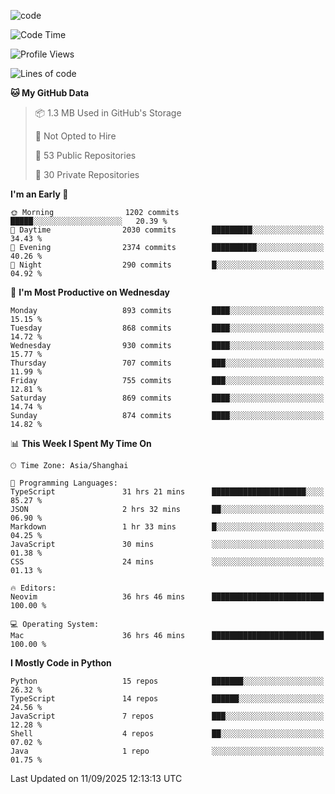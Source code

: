 
<!--
**liuyaanng/liuyaanng** is a ✨ _special_ ✨ repository because its `README.md` (this file) appears on your GitHub profile.

Here are some ideas to get you started:

- 🔭 I’m currently working on ...
- 🌱 I’m currently learning ...
- 👯 I’m looking to collaborate on ...
- 🤔 I’m looking for help with ...
- 💬 Ask me about ...
- 📫 How to reach me: ...
- 😄 Pronouns: ...
- ⚡ Fun fact: ...
-->


![code](https://cdn.jsdelivr.net/gh/liuyaanng/liuyaanng@1.0/code.gif) 

<!--START_SECTION:waka-->
![Code Time](http://img.shields.io/badge/Code%20Time-1%2C925%20hrs%2016%20mins-blue)

![Profile Views](http://img.shields.io/badge/Profile%20Views-0-blue)

![Lines of code](https://img.shields.io/badge/From%20Hello%20World%20I%27ve%20Written-26.7%20million%20lines%20of%20code-blue)

**🐱 My GitHub Data** 

> 📦 1.3 MB Used in GitHub's Storage 
 > 
> 🚫 Not Opted to Hire
 > 
> 📜 53 Public Repositories 
 > 
> 🔑 30 Private Repositories 
 > 
**I'm an Early 🐤** 

```text
🌞 Morning                1202 commits        █████░░░░░░░░░░░░░░░░░░░░   20.39 % 
🌆 Daytime                2030 commits        █████████░░░░░░░░░░░░░░░░   34.43 % 
🌃 Evening                2374 commits        ██████████░░░░░░░░░░░░░░░   40.26 % 
🌙 Night                  290 commits         █░░░░░░░░░░░░░░░░░░░░░░░░   04.92 % 
```
📅 **I'm Most Productive on Wednesday** 

```text
Monday                   893 commits         ████░░░░░░░░░░░░░░░░░░░░░   15.15 % 
Tuesday                  868 commits         ████░░░░░░░░░░░░░░░░░░░░░   14.72 % 
Wednesday                930 commits         ████░░░░░░░░░░░░░░░░░░░░░   15.77 % 
Thursday                 707 commits         ███░░░░░░░░░░░░░░░░░░░░░░   11.99 % 
Friday                   755 commits         ███░░░░░░░░░░░░░░░░░░░░░░   12.81 % 
Saturday                 869 commits         ████░░░░░░░░░░░░░░░░░░░░░   14.74 % 
Sunday                   874 commits         ████░░░░░░░░░░░░░░░░░░░░░   14.82 % 
```


📊 **This Week I Spent My Time On** 

```text
🕑︎ Time Zone: Asia/Shanghai

💬 Programming Languages: 
TypeScript               31 hrs 21 mins      █████████████████████░░░░   85.27 % 
JSON                     2 hrs 32 mins       ██░░░░░░░░░░░░░░░░░░░░░░░   06.90 % 
Markdown                 1 hr 33 mins        █░░░░░░░░░░░░░░░░░░░░░░░░   04.25 % 
JavaScript               30 mins             ░░░░░░░░░░░░░░░░░░░░░░░░░   01.38 % 
CSS                      24 mins             ░░░░░░░░░░░░░░░░░░░░░░░░░   01.13 % 

🔥 Editors: 
Neovim                   36 hrs 46 mins      █████████████████████████   100.00 % 

💻 Operating System: 
Mac                      36 hrs 46 mins      █████████████████████████   100.00 % 
```

**I Mostly Code in Python** 

```text
Python                   15 repos            ███████░░░░░░░░░░░░░░░░░░   26.32 % 
TypeScript               14 repos            ██████░░░░░░░░░░░░░░░░░░░   24.56 % 
JavaScript               7 repos             ███░░░░░░░░░░░░░░░░░░░░░░   12.28 % 
Shell                    4 repos             ██░░░░░░░░░░░░░░░░░░░░░░░   07.02 % 
Java                     1 repo              ░░░░░░░░░░░░░░░░░░░░░░░░░   01.75 % 
```




 Last Updated on 11/09/2025 12:13:13 UTC
<!--END_SECTION:waka-->
